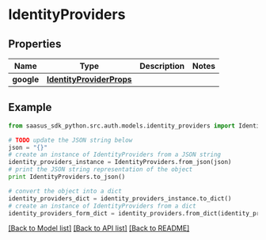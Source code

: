 # IdentityProviders


## Properties
Name | Type | Description | Notes
------------ | ------------- | ------------- | -------------
**google** | [**IdentityProviderProps**](IdentityProviderProps.md) |  | 

## Example

```python
from saasus_sdk_python.src.auth.models.identity_providers import IdentityProviders

# TODO update the JSON string below
json = "{}"
# create an instance of IdentityProviders from a JSON string
identity_providers_instance = IdentityProviders.from_json(json)
# print the JSON string representation of the object
print IdentityProviders.to_json()

# convert the object into a dict
identity_providers_dict = identity_providers_instance.to_dict()
# create an instance of IdentityProviders from a dict
identity_providers_form_dict = identity_providers.from_dict(identity_providers_dict)
```
[[Back to Model list]](../README.md#documentation-for-models) [[Back to API list]](../README.md#documentation-for-api-endpoints) [[Back to README]](../README.md)


